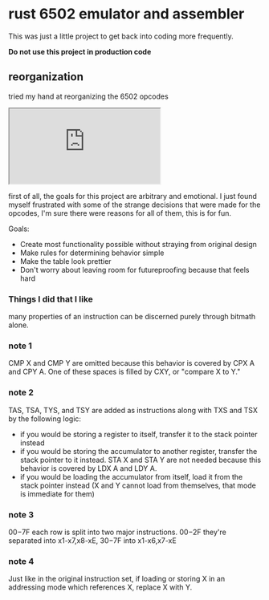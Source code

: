 #  rust 6502 emulator and assembler

This was just a little project to get back into coding more frequently.

**Do not use this project in production code**

## reorganization

tried my hand at reorganizing the 6502 opcodes

<iframe src="https://docs.google.com/spreadsheets/d/e/2PACX-1vRvVaSI80LN8ZKo1b-XaSaV4YMD5VVVtm9c1_yJoy8foDK-HCUhdIizXOdTDTOwh8PQ406uLyA0suNF/pubhtml?gid=657397901&amp;single=true&amp;widget=true&amp;headers=false"></iframe>

first of all, the goals for this project are arbitrary and emotional. I just found myself frustrated with some of the strange decisions that were made for the opcodes, I'm sure there were reasons for all of them, this is for fun.

Goals:

- Create most functionality possible without straying from original design
- Make rules for determining behavior simple
- Make the table look prettier
- Don't worry about leaving room for futureproofing because that feels hard

### Things I did that I like
many properties of an instruction can be discerned purely through bitmath alone.


### note 1
CMP X and CMP Y are omitted because this behavior is covered by CPX A and CPY A. One of these spaces is filled by CXY, or "compare X to Y."
### note 2
TAS, TSA, TYS, and TSY are added as instructions along with TXS and TSX by the following logic:

- if you would be storing a register to itself, transfer it to the stack pointer instead
- if you would be storing the accumulator to another register, transfer the stack pointer to it instead. STA X and STA Y are not needed because this behavior is covered by LDX A and LDY A.
- if you would be loading the accumulator from itself, load it from the stack pointer instead (X and Y cannot load from themselves, that mode is immediate for them)
### note 3
$00-$7F each row is split into two major instructions. $00-$2F they're separated into x1-x7,x8-xE, $30-$7F into x1-x6,x7-xE
### note 4
Just like in the original instruction set, if loading or storing X in an addressing mode which references X, replace X with Y.

